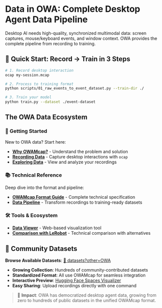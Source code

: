 # Data in OWA: Complete Desktop Agent Data Pipeline

Desktop AI needs high-quality, synchronized multimodal data: screen captures, mouse/keyboard events, and window context. OWA provides the complete pipeline from recording to training.

## 🚀 Quick Start: Record → Train in 3 Steps

```bash
# 1. Record desktop interaction
ocap my-session.mcap

# 2. Process to training format
python scripts/01_raw_events_to_event_dataset.py --train-dir ./

# 3. Train your model
python train.py --dataset ./event-dataset
```

## The OWA Data Ecosystem

### 🎯 **Getting Started**
New to OWA data? Start here:

- **[Why OWAMcap?](why_owamcap.md)** - Understand the problem and solution
- **[Recording Data](ocap.md)** - Capture desktop interactions with `ocap`
- **[Exploring Data](how_to_explorer_and_edit.md)** - View and analyze your recordings

### 📚 **Technical Reference**
Deep dive into the format and pipeline:

- **[OWAMcap Format Guide](owamcap_format_guide.md)** - Complete technical specification
- **[Data Pipeline](owa_data_pipeline.md)** - Transform recordings to training-ready datasets

### 🛠️ **Tools & Ecosystem**
- **[Data Viewer](viewer.md)** - Web-based visualization tool
- **[Comparison with LeRobot](comparison_with_lerobot.md)** - Technical comparison with alternatives

## 🤗 Community Datasets

**Browse Available Datasets**: [🤗 datasets?other=OWA](https://huggingface.co/datasets?other=OWA)

- **Growing Collection**: Hundreds of community-contributed datasets
- **Standardized Format**: All use OWAMcap for seamless integration
- **Interactive Preview**: [Hugging Face Spaces Visualizer](https://huggingface.co/spaces/open-world-agents/visualize_dataset)
- **Easy Sharing**: Upload recordings directly with one command

> 🚀 **Impact**: OWA has democratized desktop agent data, growing from zero to hundreds of public datasets in the unified OWAMcap format.